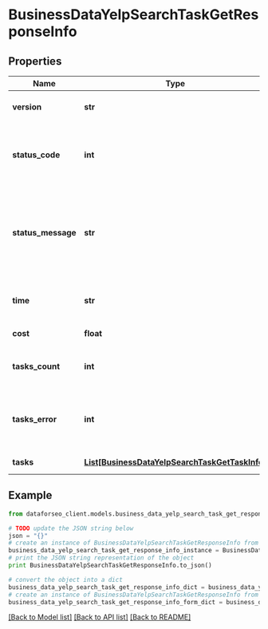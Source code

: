 # BusinessDataYelpSearchTaskGetResponseInfo


## Properties

Name | Type | Description | Notes
------------ | ------------- | ------------- | -------------
**version** | **str** | the current version of the API | [optional] 
**status_code** | **int** | general status code you can find the full list of the response codes here | [optional] 
**status_message** | **str** | general informational message you can find the full list of general informational messages here | [optional] 
**time** | **str** | total execution time, seconds | [optional] 
**cost** | **float** | total tasks cost, USD | [optional] 
**tasks_count** | **int** | the number of tasks in the tasks array | [optional] 
**tasks_error** | **int** | the number of tasks in the tasks array returned with an error | [optional] 
**tasks** | [**List[BusinessDataYelpSearchTaskGetTaskInfo]**](BusinessDataYelpSearchTaskGetTaskInfo.md) | array of tasks | [optional] 

## Example

```python
from dataforseo_client.models.business_data_yelp_search_task_get_response_info import BusinessDataYelpSearchTaskGetResponseInfo

# TODO update the JSON string below
json = "{}"
# create an instance of BusinessDataYelpSearchTaskGetResponseInfo from a JSON string
business_data_yelp_search_task_get_response_info_instance = BusinessDataYelpSearchTaskGetResponseInfo.from_json(json)
# print the JSON string representation of the object
print BusinessDataYelpSearchTaskGetResponseInfo.to_json()

# convert the object into a dict
business_data_yelp_search_task_get_response_info_dict = business_data_yelp_search_task_get_response_info_instance.to_dict()
# create an instance of BusinessDataYelpSearchTaskGetResponseInfo from a dict
business_data_yelp_search_task_get_response_info_form_dict = business_data_yelp_search_task_get_response_info.from_dict(business_data_yelp_search_task_get_response_info_dict)
```
[[Back to Model list]](../README.md#documentation-for-models) [[Back to API list]](../README.md#documentation-for-api-endpoints) [[Back to README]](../README.md)


